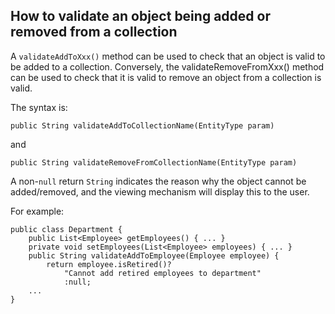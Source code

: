 How to validate an object being added or removed from a collection
------------------------------------------------------------------

[//]: # (content copied to _user-guide_xxx)

A `validateAddToXxx()` method can be used to check that an object is
valid to be added to a collection. Conversely, the
validateRemoveFromXxx() method can be used to check that it is valid to
remove an object from a collection is valid.

The syntax is:

    public String validateAddToCollectionName(EntityType param)

and

    public String validateRemoveFromCollectionName(EntityType param)

A non-`null` return `String` indicates the reason why the object cannot
be added/removed, and the viewing mechanism will display this to the
user.

For example:

    public class Department {
        public List<Employee> getEmployees() { ... }
        private void setEmployees(List<Employee> employees) { ... }
        public String validateAddToEmployee(Employee employee) {
            return employee.isRetired()?
                "Cannot add retired employees to department"
                :null;
        ...
    }

